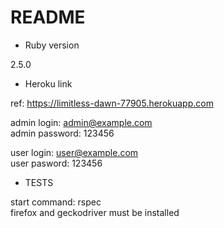 # README

* Ruby version

2.5.0

* Heroku link

ref: https://limitless-dawn-77905.herokuapp.com

admin login: admin@example.com  
admin password: 123456

user login: user@example.com  
user pasword: 123456

* TESTS

start command: rspec  
firefox and geckodriver must be installed
